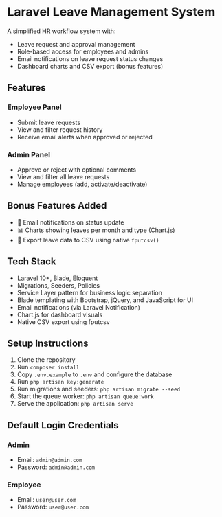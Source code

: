 # Laravel Leave Management System

A simplified HR workflow system with:

-   Leave request and approval management
-   Role-based access for employees and admins
-   Email notifications on leave request status changes
-   Dashboard charts and CSV export (bonus features)

## Features

### Employee Panel

-   Submit leave requests
-   View and filter request history
-   Receive email alerts when approved or rejected

### Admin Panel

-   Approve or reject with optional comments
-   View and filter all leave requests
-   Manage employees (add, activate/deactivate)

## Bonus Features Added

-   📧 Email notifications on status update
-   📊 Charts showing leaves per month and type (Chart.js)
-   📄 Export leave data to CSV using native `fputcsv()`

## Tech Stack

-   Laravel 10+, Blade, Eloquent
-   Migrations, Seeders, Policies
-   Service Layer pattern for business logic separation
-   Blade templating with Bootstrap, jQuery, and JavaScript for UI
-   Email notifications (via Laravel Notification)
-   Chart.js for dashboard visuals
-   Native CSV export using fputcsv

## Setup Instructions

1. Clone the repository
2. Run `composer install`
3. Copy `.env.example` to `.env` and configure the database
4. Run `php artisan key:generate`
5. Run migrations and seeders: `php artisan migrate --seed`
6. Start the queue worker: `php artisan queue:work`
7. Serve the application: `php artisan serve`

## Default Login Credentials

### Admin

-   Email: `admin@admin.com`
-   Password: `admin@admin.com`

### Employee

-   Email: `user@user.com`
-   Password: `user@user.com`
